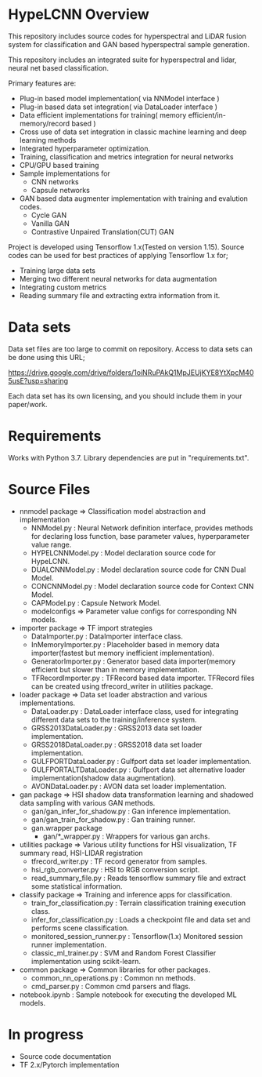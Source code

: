 # HypeLCNN Overview

This repository includes source codes for hyperspectral and LiDAR fusion system for classification and GAN based
hyperspectral sample generation.

This repository includes an integrated suite for hyperspectral and lidar, neural net based classification.

Primary features are:

- Plug-in based model implementation( via NNModel interface )
- Plug-in based data set integration( via DataLoader interface )
- Data efficient implementations for training( memory efficient/in-memory/record based )
- Cross use of data set integration in classic machine learning and deep learning methods
- Integrated hyperparameter optimization.
- Training, classification and metrics integration for neural networks
- CPU/GPU based training
- Sample implementations for 
  - CNN networks
  - Capsule networks
- GAN based data augmenter implementation with training and evalution codes.
  - Cycle GAN
  - Vanilla GAN
  - Contrastive Unpaired Translation(CUT) GAN

Project is developed using Tensorflow 1.x(Tested on version 1.15). Source codes can be used for best practices of
applying Tensorflow 1.x for;

- Training large data sets
- Merging two different neural networks for data augmentation
- Integrating custom metrics
- Reading summary file and extracting extra information from it.

# Data sets

Data set files are too large to commit on repository. Access to data sets can be done using this URL;

https://drive.google.com/drive/folders/1oiNRuPAkQ1MpJEUjKYE8YtXpcM405usE?usp=sharing

Each data set has its own licensing, and you should include them in your paper/work.

# Requirements

Works with Python 3.7. Library dependencies are put in "requirements.txt".

# Source Files

- nnmodel package => Classification model abstraction and implementation
  - NNModel.py : Neural Network definition interface, provides methods for declaring loss function, base parameter
    values, hyperparameter value range.
  - HYPELCNNModel.py : Model declaration source code for HypeLCNN.
  - DUALCNNModel.py : Model declaration source code for CNN Dual Model.
  - CONCNNModel.py : Model declaration source code for Context CNN Model.
  - CAPModel.py : Capsule Network Model.
  - modelconfigs => Parameter value configs for corresponding NN models.
- importer package => TF import strategies
  - DataImporter.py : DataImporter interface class.
  - InMemoryImporter.py : Placeholder based in memory data importer(fastest but memory inefficient
    implementation).
  - GeneratorImporter.py : Generator based data importer(memory efficient but slower than in memory
    implementation.
  - TFRecordImporter.py : TFRecord based data importer. TFRecord files can be created using
    tfrecord_writer in utilities package.
- loader package => Data set loader abstraction and various implementations.
  - DataLoader.py : DataLoader interface class, used for integrating different data sets to the training/inference
    system.
  - GRSS2013DataLoader.py : GRSS2013 data set loader implementation.
  - GRSS2018DataLoader.py : GRSS2018 data set loader implementation.
  - GULFPORTDataLoader.py : Gulfport data set loader implementation.
  - GULFPORTALTDataLoader.py : Gulfport data set alternative loader implementation(shadow data augmentation).
  - AVONDataLoader.py : AVON data set loader implementation.
- gan package => HSI shadow data transformation learning and shadowed data sampling with various GAN methods.
  - gan/gan_infer_for_shadow.py : Gan inference implementation.
  - gan/gan_train_for_shadow.py : Gan training runner.
  - gan.wrapper package
      - gan/*_wrapper.py : Wrappers for various gan archs.
- utilities package => Various utility functions for HSI visualization, TF summary read, HSI-LIDAR registration 
  - tfrecord_writer.py : TF record generator from samples.
  - hsi_rgb_converter.py : HSI to RGB conversion script.
  - read_summary_file.py : Reads tensorflow summary file and extract some statistical information.
- classify package => Training and inference apps for classification. 
  - train_for_classification.py : Terrain classification training execution class.
  - infer_for_classification.py : Loads a checkpoint file and data set and performs scene classification.
  - monitored_session_runner.py : Tensorflow(1.x) Monitored session runner implementation.
  - classic_ml_trainer.py : SVM and Random Forest Classifier implementation using scikit-learn.
- common package => Common libraries for other packages.
  - common_nn_operations.py : Common nn methods.
  - cmd_parser.py : Common cmd parsers and flags.
- notebook.ipynb : Sample notebook for executing the developed ML models.

# In progress

- Source code documentation
- TF 2.x/Pytorch implementation